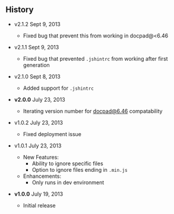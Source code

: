 ## History

- v2.1.2 Sept 9, 2013
  - Fixed bug that prevent this from working in docpad@<6.46

- v2.1.1 Sept 9, 2013
  - Fixed bug that prevented `.jshintrc` from working after first generation

- v2.1.0 Sept 8, 2013
  - Added support for `.jshintrc`

- **v2.0.0** July 23, 2013
  - Iterating version number for docpad@6.46 compatability

- v1.0.2 July 23, 2013
  - Fixed deployment issue

- v1.0.1 July 23, 2013
  - New Features:
      - Ability to ignore specific files
      - Option to ignore files ending in `.min.js`
  - Enhancements:
      - Only runs in dev environment

- **v1.0.0** July 19, 2013
  - Initial release
